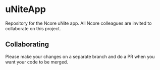 # uNiteApp
Repository for the Ncore uNite app.
All Ncore colleagues are invited to collaborate on this project. 

## Collaborating
Please make your changes on a separate branch and do a PR when you want your code to be merged. 
